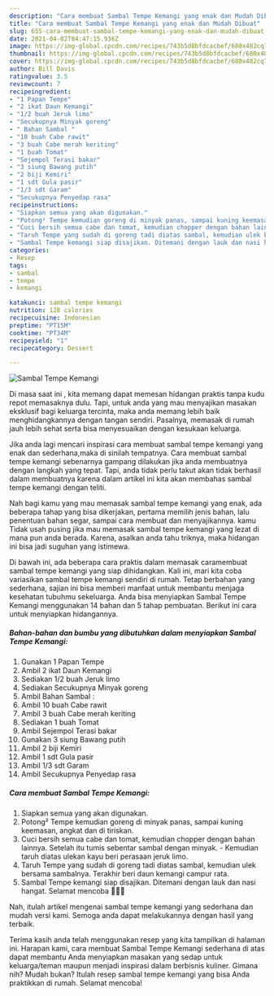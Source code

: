 ```yaml
---
description: "Cara membuat Sambal Tempe Kemangi yang enak dan Mudah Dibuat"
title: "Cara membuat Sambal Tempe Kemangi yang enak dan Mudah Dibuat"
slug: 655-cara-membuat-sambal-tempe-kemangi-yang-enak-dan-mudah-dibuat
date: 2021-04-02T04:47:15.936Z
image: https://img-global.cpcdn.com/recipes/743b5d8bfdcacbef/680x482cq70/sambal-tempe-kemangi-foto-resep-utama.jpg
thumbnail: https://img-global.cpcdn.com/recipes/743b5d8bfdcacbef/680x482cq70/sambal-tempe-kemangi-foto-resep-utama.jpg
cover: https://img-global.cpcdn.com/recipes/743b5d8bfdcacbef/680x482cq70/sambal-tempe-kemangi-foto-resep-utama.jpg
author: Bill Davis
ratingvalue: 3.5
reviewcount: 7
recipeingredient:
- "1 Papan Tempe"
- "2 ikat Daun Kemangi"
- "1/2 buah Jeruk limo"
- "Secukupnya Minyak goreng"
- " Bahan Sambal "
- "10 buah Cabe rawit"
- "3 buah Cabe merah keriting"
- "1 buah Tomat"
- "Sejempol Terasi bakar"
- "3 siung Bawang putih"
- "2 biji Kemiri"
- "1 sdt Gula pasir"
- "1/3 sdt Garam"
- "Secukupnya Penyedap rasa"
recipeinstructions:
- "Siapkan semua yang akan digunakan."
- "Potong² Tempe kemudian goreng di minyak panas, sampai kuning keemasan, angkat dan di tiriskan."
- "Cuci bersih semua cabe dan tomat, kemudian chopper dengan bahan lainnya. Setelah itu tumis sebentar sambal dengan minyak.  Kemudian taruh diatas ulekan kayu beri perasaan jeruk limo."
- "Taruh Tempe yang sudah di goreng tadi diatas sambal, kemudian ulek bersama sambalnya. Terakhir beri daun kemangi campur rata."
- "Sambal Tempe kemangi siap disajikan. Ditemani dengan lauk dan nasi hangat. Selamat mencoba 🥰🥰🥰"
categories:
- Resep
tags:
- sambal
- tempe
- kemangi

katakunci: sambal tempe kemangi 
nutrition: 128 calories
recipecuisine: Indonesian
preptime: "PT15M"
cooktime: "PT34M"
recipeyield: "1"
recipecategory: Dessert

---
```



![Sambal Tempe Kemangi](https://img-global.cpcdn.com/recipes/743b5d8bfdcacbef/680x482cq70/sambal-tempe-kemangi-foto-resep-utama.jpg)

Di masa  saat ini , kita memang dapat memesan hidangan praktis tanpa kudu repot memasaknya dulu. Tapi, untuk anda yang mau menyajikan masakan eksklusif bagi keluarga tercinta, maka anda memang lebih baik menghidangkannya dengan tangan sendiri. Pasalnya, memasak di rumah jauh lebih sehat serta bisa menyesuaikan dengan kesukaan keluarga.

Jika anda lagi mencari inspirasi cara membuat sambal tempe kemangi yang enak dan sederhana,maka di sinilah tempatnya. Cara membuat sambal tempe kemangi  sebenarnya gampang dilakukan jika anda membuatnya dengan langkah yang tepat. Tapi, anda tidak perlu takut akan tidak berhasil dalam membuatnya 
karena dalam artikel ini kita akan membahas sambal tempe kemangi dengan teliti.  



Nah bagi kamu yang mau memasak sambal tempe kemangi yang enak, ada beberapa tahap yang bisa dikerjakan, pertama memilih jenis bahan, lalu penentuan bahan segar, sampai cara membuat dan menyajikannya. kamu Tidak usah pusing jika mau memasak sambal tempe kemangi yang lezat di mana pun anda berada. Karena, asalkan anda  tahu triknya, maka hidangan ini bisa jadi suguhan yang istimewa.

Di bawah ini, ada beberapa cara praktis  dalam memasak caramembuat sambal tempe kemangi yang siap dihidangkan. Kali ini, mari kita coba variasikan sambal tempe kemangi sendiri di rumah. Tetap berbahan yang sederhana, sajian ini bisa memberi manfaat untuk membantu menjaga kesehatan tubuhmu sekeluarga. Anda bisa menyiapkan Sambal Tempe Kemangi menggunakan 14 bahan dan 5 tahap pembuatan. Berikut ini cara untuk menyiapkan hidangannya.

<!--inarticleads1-->

##### Bahan-bahan dan bumbu yang dibutuhkan dalam menyiapkan Sambal Tempe Kemangi:

1. Gunakan 1 Papan Tempe
1. Ambil 2 ikat Daun Kemangi
1. Sediakan 1/2 buah Jeruk limo
1. Sediakan Secukupnya Minyak goreng
1. Ambil  Bahan Sambal :
1. Ambil 10 buah Cabe rawit
1. Ambil 3 buah Cabe merah keriting
1. Sediakan 1 buah Tomat
1. Ambil Sejempol Terasi bakar
1. Gunakan 3 siung Bawang putih
1. Ambil 2 biji Kemiri
1. Ambil 1 sdt Gula pasir
1. Ambil 1/3 sdt Garam
1. Ambil Secukupnya Penyedap rasa




<!--inarticleads2-->

##### Cara membuat Sambal Tempe Kemangi:

1. Siapkan semua yang akan digunakan.
1. Potong² Tempe kemudian goreng di minyak panas, sampai kuning keemasan, angkat dan di tiriskan.
1. Cuci bersih semua cabe dan tomat, kemudian chopper dengan bahan lainnya. Setelah itu tumis sebentar sambal dengan minyak.  - Kemudian taruh diatas ulekan kayu beri perasaan jeruk limo.
1. Taruh Tempe yang sudah di goreng tadi diatas sambal, kemudian ulek bersama sambalnya. Terakhir beri daun kemangi campur rata.
1. Sambal Tempe kemangi siap disajikan. Ditemani dengan lauk dan nasi hangat. Selamat mencoba 🥰🥰🥰




Nah, itulah artikel mengenai  sambal tempe kemangi  yang sederhana dan mudah versi kami. Semoga anda dapat melakukannya dengan hasil yang terbaik. 

Terima kasih anda telah menggunakan resep yang kita tampilkan di halaman ini. Harapan kami, cara membuat  Sambal Tempe Kemangi sederhana di atas dapat membantu Anda menyiapkan masakan yang sedap untuk keluarga/teman maupun menjadi inspirasi dalam berbisnis kuliner. Gimana nih? Mudah bukan? Itulah resep sambal tempe kemangi yang bisa Anda praktikkan di rumah. Selamat mencoba!

